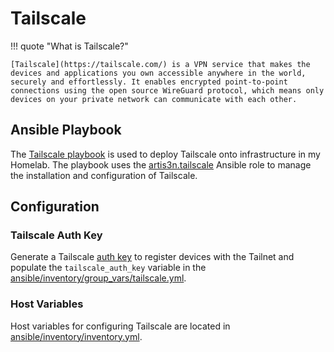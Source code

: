 # Tailscale

!!! quote "What is Tailscale?"

    [Tailscale](https://tailscale.com/) is a VPN service that makes the devices and applications you own accessible anywhere in the world, securely and effortlessly. It enables encrypted point-to-point connections using the open source WireGuard protocol, which means only devices on your private network can communicate with each other.

## Ansible Playbook

The [Tailscale playbook](https://github.com/dbrennand/home-ops/blob/dev/ansible/playbooks/tailscale-playbook.yml) is used to deploy Tailscale onto infrastructure in my Homelab. The playbook uses the [artis3n.tailscale](https://github.com/artis3n/ansible-role-tailscale) Ansible role to manage the installation and configuration of Tailscale.

## Configuration

### Tailscale Auth Key

Generate a Tailscale [auth key](https://login.tailscale.com/admin/settings/keys) to register devices with the Tailnet and populate the `tailscale_auth_key` variable in the [ansible/inventory/group_vars/tailscale.yml](https://github.com/dbrennand/home-ops/blob/dev/ansible/inventory/group_vars/tailscale.yml).

### Host Variables

Host variables for configuring Tailscale are located in [ansible/inventory/inventory.yml](https://github.com/dbrennand/home-ops/blob/dev/ansible/inventory/inventory.yml#L34).

